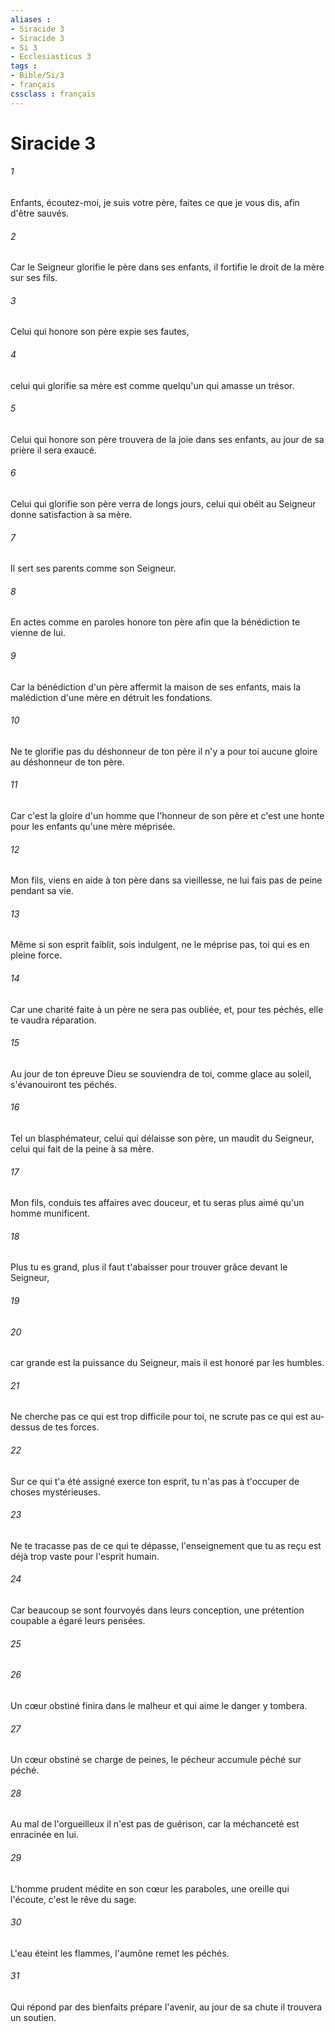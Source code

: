```yaml
---
aliases : 
- Siracide 3
- Siracide 3
- Si 3
- Ecclesiasticus 3
tags : 
- Bible/Si/3
- français
cssclass : français
---
```


# Siracide 3

###### 1
Enfants, écoutez-moi, je suis votre père, faites ce que je vous dis, afin d'être sauvés.
###### 2
Car le Seigneur glorifie le père dans ses enfants, il fortifie le droit de la mère sur ses fils.
###### 3
Celui qui honore son père expie ses fautes,
###### 4
celui qui glorifie sa mère est comme quelqu'un qui amasse un trésor.
###### 5
Celui qui honore son père trouvera de la joie dans ses enfants, au jour de sa prière il sera exaucé.
###### 6
Celui qui glorifie son père verra de longs jours, celui qui obéit au Seigneur donne satisfaction à sa mère.
###### 7
Il sert ses parents comme son Seigneur.
###### 8
En actes comme en paroles honore ton père afin que la bénédiction te vienne de lui.
###### 9
Car la bénédiction d'un père affermit la maison de ses enfants, mais la malédiction d'une mère en détruit les fondations.
###### 10
Ne te glorifie pas du déshonneur de ton père il n'y a pour toi aucune gloire au déshonneur de ton père.
###### 11
Car c'est la gloire d'un homme que l'honneur de son père et c'est une honte pour les enfants qu'une mère méprisée.
###### 12
Mon fils, viens en aide à ton père dans sa vieillesse, ne lui fais pas de peine pendant sa vie.
###### 13
Même si son esprit faiblit, sois indulgent, ne le méprise pas, toi qui es en pleine force.
###### 14
Car une charité faite à un père ne sera pas oubliée, et, pour tes péchés, elle te vaudra réparation.
###### 15
Au jour de ton épreuve Dieu se souviendra de toi, comme glace au soleil, s'évanouiront tes péchés.
###### 16
Tel un blasphémateur, celui qui délaisse son père, un maudit du Seigneur, celui qui fait de la peine à sa mère.
###### 17
Mon fils, conduis tes affaires avec douceur, et tu seras plus aimé qu'un homme munificent.
###### 18
Plus tu es grand, plus il faut t'abaisser pour trouver grâce devant le Seigneur,
###### 19

###### 20
car grande est la puissance du Seigneur, mais il est honoré par les humbles.
###### 21
Ne cherche pas ce qui est trop difficile pour toi, ne scrute pas ce qui est au-dessus de tes forces.
###### 22
Sur ce qui t'a été assigné exerce ton esprit, tu n'as pas à t'occuper de choses mystérieuses.
###### 23
Ne te tracasse pas de ce qui te dépasse, l'enseignement que tu as reçu est déjà trop vaste pour l'esprit humain.
###### 24
Car beaucoup se sont fourvoyés dans leurs conception, une prétention coupable a égaré leurs pensées.
###### 25

###### 26
Un cœur obstiné finira dans le malheur et qui aime le danger y tombera.
###### 27
Un cœur obstiné se charge de peines, le pécheur accumule péché sur péché.
###### 28
Au mal de l'orgueilleux il n'est pas de guérison, car la méchanceté est enracinée en lui.
###### 29
L'homme prudent médite en son cœur les paraboles, une oreille qui l'écoute, c'est le rêve du sage.
###### 30
L'eau éteint les flammes, l'aumône remet les péchés.
###### 31
Qui répond par des bienfaits prépare l'avenir, au jour de sa chute il trouvera un soutien.
